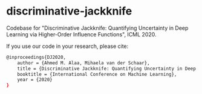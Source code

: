 # discriminative-jackknife
Codebase for "Discriminative Jackknife: Quantifying Uncertainty in Deep Learning via Higher-Order Influence Functions", ICML 2020.

If you use our code in your research, please cite:
```sh
@inproceedings{DJ2020,
	author = {Ahmed M. Alaa, Mihaela van der Schaar},
	title = {Discriminative Jackknife: Quantifying Uncertainty in Deep Learning via Higher-Order Influence Functions},
	booktitle = {International Conference on Machine Learning},
	year = {2020}
}
```
